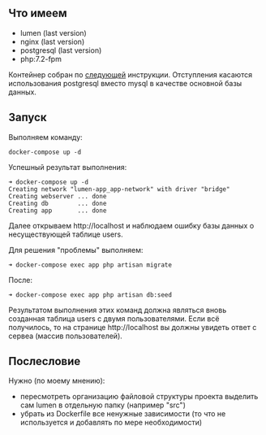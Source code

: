 ## Что имеем

* lumen (last version)
* nginx (last version)
* postgresql (last version)
* php:7.2-fpm

Контейнер собран по [следующей](https://www.digitalocean.com/community/tutorials/how-to-set-up-laravel-nginx-and-mysql-with-docker-compose) инструкции. Отступления касаются использования postgresql вместо mysql в качестве основной базы данных.

## Запуск

Выполняем команду:
```
docker-compose up -d
```
Успешный результат выполнения:
```
➜ docker-compose up -d
Creating network "lumen-app_app-network" with driver "bridge"
Creating webserver ... done
Creating db        ... done
Creating app       ... done
```

Далее открываем http://localhost и наблюдаем ошибку базы данных о несуществующей таблице users.

Для решения "проблемы" выполняем:

```
➜ docker-compose exec app php artisan migrate
```

После:

```
➜ docker-compose exec app php artisan db:seed
```

Результатом выполнения этих команд должна являться вновь созданная таблица users с двумя пользователями. Если всё получилось, то на странице http://localhost вы должны увидеть ответ с сервеа (массив пользователей).

## Послесловие

Нужно (по моему мнению):
- пересмотреть организацию файловой структуры проекта выделить сам lumen в отдельную папку (например "src")
- убрать из Dockerfile все ненужные зависимости (то что не используется и добавлять по мере необходимости)
